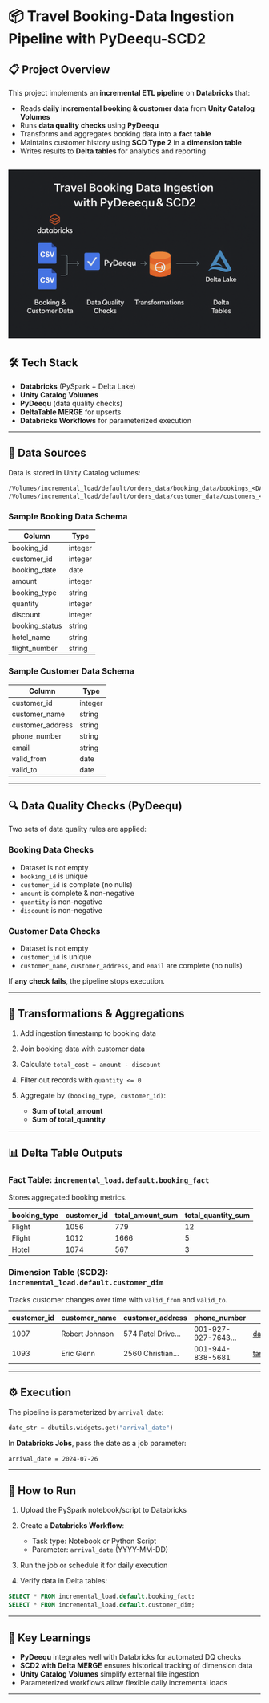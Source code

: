 # 📦 Travel Booking-Data Ingestion Pipeline with PyDeequ-SCD2

## 📋 Project Overview

This project implements an **incremental ETL pipeline** on **Databricks** that:

* Reads **daily incremental booking & customer data** from **Unity Catalog Volumes**
* Runs **data quality checks** using **PyDeequ**
* Transforms and aggregates booking data into a **fact table**
* Maintains customer history using **SCD Type 2** in a **dimension table**
* Writes results to **Delta tables** for analytics and reporting

![project-workflow](/project-architecture.png)
---

## 🛠 Tech Stack

* **Databricks** (PySpark + Delta Lake)
* **Unity Catalog Volumes**
* **PyDeequ** (data quality checks)
* **DeltaTable MERGE** for upserts
* **Databricks Workflows** for parameterized execution

---

## 📂 Data Sources

Data is stored in Unity Catalog volumes:

```
/Volumes/incremental_load/default/orders_data/booking_data/bookings_<DATE>.csv
/Volumes/incremental_load/default/orders_data/customer_data/customers_<DATE>.csv
```

### **Sample Booking Data Schema**

| Column          | Type    |
| --------------- | ------- |
| booking\_id     | integer |
| customer\_id    | integer |
| booking\_date   | date    |
| amount          | integer |
| booking\_type   | string  |
| quantity        | integer |
| discount        | integer |
| booking\_status | string  |
| hotel\_name     | string  |
| flight\_number  | string  |

### **Sample Customer Data Schema**

| Column            | Type    |
| ----------------- | ------- |
| customer\_id      | integer |
| customer\_name    | string  |
| customer\_address | string  |
| phone\_number     | string  |
| email             | string  |
| valid\_from       | date    |
| valid\_to         | date    |

---

## 🔍 Data Quality Checks (PyDeequ)

Two sets of data quality rules are applied:

### **Booking Data Checks**

* Dataset is not empty
* `booking_id` is unique
* `customer_id` is complete (no nulls)
* `amount` is complete & non-negative
* `quantity` is non-negative
* `discount` is non-negative

### **Customer Data Checks**

* Dataset is not empty
* `customer_id` is unique
* `customer_name`, `customer_address`, and `email` are complete (no nulls)

If **any check fails**, the pipeline stops execution.

---

## 🔄 Transformations & Aggregations

1. Add ingestion timestamp to booking data
2. Join booking data with customer data
3. Calculate `total_cost = amount - discount`
4. Filter out records with `quantity <= 0`
5. Aggregate by `(booking_type, customer_id)`:

   * **Sum of total\_amount**
   * **Sum of total\_quantity**

---

## 📊 Delta Table Outputs

### **Fact Table:** `incremental_load.default.booking_fact`

Stores aggregated booking metrics.

| booking\_type | customer\_id | total\_amount\_sum | total\_quantity\_sum |
| ------------- | ------------ | ------------------ | -------------------- |
| Flight        | 1056         | 779                | 12                   |
| Flight        | 1012         | 1666               | 5                    |
| Hotel         | 1074         | 567                | 3                    |

### **Dimension Table (SCD2):** `incremental_load.default.customer_dim`

Tracks customer changes over time with `valid_from` and `valid_to`.

| customer\_id | customer\_name | customer\_address | phone\_number     | email                                                 | valid\_from | valid\_to  |
| ------------ | -------------- | ----------------- | ----------------- | ----------------------------------------------------- | ----------- | ---------- |
| 1007         | Robert Johnson | 574 Patel Drive…  | 001-927-927-7643… | [danielbrown@west.com](mailto:danielbrown@west.com)   | 2022-09-26  | 9999-12-31 |
| 1093         | Eric Glenn     | 2560 Christian…   | 001-944-838-5681  | [tarabradley@jones.com](mailto:tarabradley@jones.com) | 2023-06-21  | 9999-12-31 |

---

## ⚙️ Execution

The pipeline is parameterized by `arrival_date`:

```python
date_str = dbutils.widgets.get("arrival_date")
```

In **Databricks Jobs**, pass the date as a job parameter:

```
arrival_date = 2024-07-26
```

---

## 🚀 How to Run

1. Upload the PySpark notebook/script to Databricks
2. Create a **Databricks Workflow**:

   * Task type: Notebook or Python Script
   * Parameter: `arrival_date` (YYYY-MM-DD)
3. Run the job or schedule it for daily execution
4. Verify data in Delta tables:

```sql
SELECT * FROM incremental_load.default.booking_fact;
SELECT * FROM incremental_load.default.customer_dim;
```

---

## 📌 Key Learnings

* **PyDeequ** integrates well with Databricks for automated DQ checks
* **SCD2 with Delta MERGE** ensures historical tracking of dimension data
* **Unity Catalog Volumes** simplify external file ingestion
* Parameterized workflows allow flexible daily incremental loads

---
